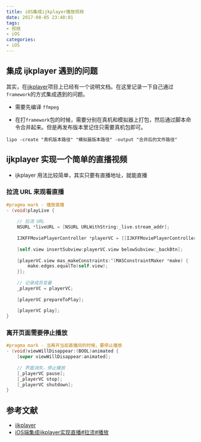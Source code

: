 ```yaml
---
title: iOS集成ijkplayer播放视频
date: 2017-08-05 23:40:01
tags:
- 视频
- iOS
categories:
- iOS
---
```


## 集成 ijkplayer 遇到的问题

其实，在[ijkplayer](https://github.com/Bilibili/ijkplayer)项目上已经有一个说明文档。在这里记录一下自己通过`framework`的方式集成遇到的问题。

- 需要先编译 `ffmpeg`

- 在打`framework`包的时候，需要分别在真机和模拟器上打包，然后通过脚本命令合并起来。但是再发布版本里记住只需要真机包即可。

```shell
lipo -create "真机版本路径" "模拟器版本路径" -output "合并后的文件路径"
```

<!--more-->

## ijkplayer 实现一个简单的直播视频

- ijkplayer 用法比较简单，其实只要有直播地址，就能直播

### 拉流 URL 来观看直播

```objective-c
#pragma mark - 播放直播
- (void)playLive {
    
    // 拉流 URL
    NSURL *liveURL = [NSURL URLWithString:_live.stream_addr];
    
    IJKFFMoviePlayerController *playerVC = [[IJKFFMoviePlayerController alloc] initWithContentURL:liveURL withOptions:nil];
    
    [self.view insertSubview:playerVC.view belowSubview:_backBtn];
    
    [playerVC.view mas_makeConstraints:^(MASConstraintMaker *make) {
        make.edges.equalTo(self.view);
    }];
    
    // 记录成员变量
    _playerVC = playerVC;
    
    [playerVC prepareToPlay];
    
    [playerVC play];
}
```

### 离开页面需要停止播放

```objective-c
#pragma mark - 当离开当前直播间的时候，要停止播放
- (void)viewWillDisappear:(BOOL)animated {
    [super viewWillDisappear:animated];
    
    // 界面消失，停止播放
    [_playerVC pause];
    [_playerVC stop];
    [_playerVC shutdown];
}
```



## 参考文献

- [ijkplayer](https://github.com/Bilibili/ijkplayer)
- [iOS端集成ijkplayer实现直播#拉流#播放](https://www.jianshu.com/p/e4e4f7f3767d)